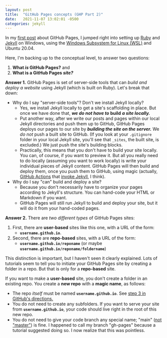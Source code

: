 ```yaml
---
layout: post
title:  "GitHub Pages concepts (GHP Part 2)"
date:   2021-11-07 13:02:01 -0500
categories: jekyll
---
```

In my [first post](/2021/11/06/github-page-about-github-pages.html) about GitHub Pages, I jumped right into setting up [Ruby](https://www.ruby-lang.org/en/) and [Jekyll](https://jekyllrb.com/) on Windows, using the [Windows Subsystem for Linux (WSL)](https://docs.microsoft.com/en-us/windows/wsl/about) and Ubuntu 20.04. 

Here, I'm backing up to the conceptual level, to answer two questions: 

1. **What *is* GitHub Pages?** and
1. **What is a GitHub Pages *site?*** 

**Answer 1.** GitHub Pages is set of server-side tools that can *build and deploy a website* using Jekyll (which is built on Ruby). Let's break that down:

- Why do I say "server-side tools"? Don't we install Jekyll locally?
    - Yes, we install Jekyll locally to get a site's scaffolding in place. But once we have done that, ***we do not have to*** **build** ***a site locally.***
    - Put another way, after we write our posts and pages within our local Jekyll directories and push them up to GitHub, GitHub Pages deploys our pages to our site by ***building the site on the server.*** We *do not* push a built site to GitHub. (If you look at your `.gitignore` folder in your local Jekyll site, you'll see that `_sites`, the built site, is excluded.) We just push the site's building blocks. 
    - Practically, this means that you don't have to build your site locally. You can, of course, if you want to preview it. But all you really need to do locally (assuming you want to work locally) is write your individual pieces of Jekyll content. GitHub Pages will then build and deploy them, once you push them to GitHub, using magic (actually, [GitHub Actions](https://docs.github.com/en/actions) that [invoke Jekyll](https://docs.github.com/en/pages/setting-up-a-github-pages-site-with-jekyll/about-jekyll-build-errors-for-github-pages-sites), I think).
- Why do I say "can" build and deploy a site? 
    - Because you don't necessarily have to organize your pages according to Jekyll's structure. You can hand-code your HTML or Markdown if you want.
    - GitHub Pages will still run Jekyll to build and deploy your site, but it will do it from your hand-coded pages.

**Answer 2.** There are *two different types* of GitHub Pages sites:

1. First, there are **user-based** sites like this one, with a URL of the form:
    - **`username.github.io`**.
2. Second, there are **repo-based** sites, with a URL of the form: 
    - **`username.github.io/reponame`** (or maybe **`username.github.io/reponame/foldername`**)

This distinction is important, but I haven't seen it clearly explained. Lots of tutorials seem to tell you to initiate your GitHub Pages site by creating a folder in a repo. But that is only for a **repo-based** site. 

If you want to make a **user-based** site, you don't create a folder in an existing repo. You create a **new repo** with a **magic name**, as follows:

- The repo *itself* must be named **`username.github.io`**. See [step 3 in GitHub's directions.](https://docs.github.com/en/pages/setting-up-a-github-pages-site-with-jekyll/creating-a-github-pages-site-with-jekyll)
- You do not need to create any subfolders. If you want to serve your site from **`username.github.io`**, your code should live right in the root of this new repo. 
- You do not need to give your code branch any special name; "main" ([not "master"](https://github.com/github/renaming)) is fine. I happened to call my branch "gh-pages" because a tutorial suggested doing so. I now realize that this was pointless. 